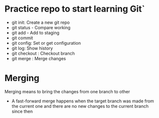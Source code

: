 # Practice repo to start learning Git`

- git init: Create a new git repo
- git status - Compare working
- git add - Add to staging
- git commit
- git config: Set or get configuration
- git log: Show history
- git checkout : Checkout branch
- git merge : Merge changes

# Merging
Merging means to bring the changes from one branch to other

- A fast-forward merge happens when the target branch was made from the current one and there are no new changes to the current branch since then
